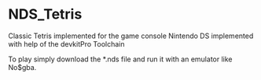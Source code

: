 # NDS_Tetris
Classic Tetris implemented for the game console Nintendo DS implemented with help of the devkitPro Toolchain

To play simply download the *.nds file and run it with an emulator like No$gba.
